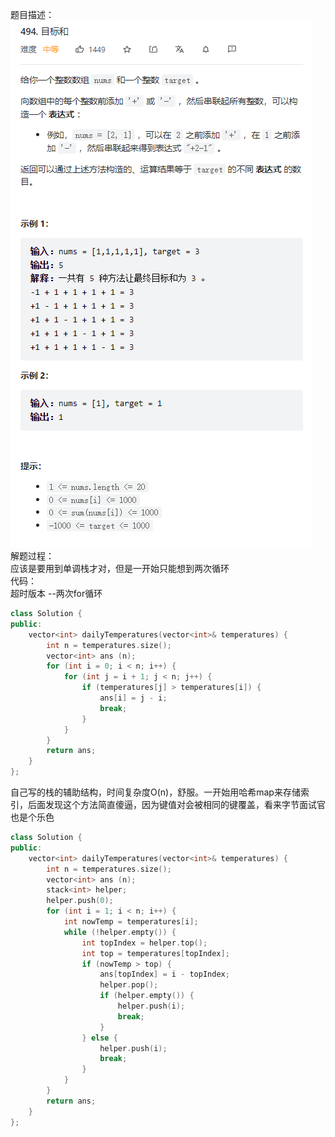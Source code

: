 题目描述：  
![image](/algorithmn/dynamic_programming/image/image11.png)  
解题过程：  
应该是要用到单调栈才对，但是一开始只能想到两次循环  
代码：  
超时版本 --两次for循环  
```cpp
class Solution {
public:
    vector<int> dailyTemperatures(vector<int>& temperatures) {
        int n = temperatures.size();
        vector<int> ans (n);
        for (int i = 0; i < n; i++) {
            for (int j = i + 1; j < n; j++) {
                if (temperatures[j] > temperatures[i]) {
                    ans[i] = j - i;
                    break;
                }
            }
        }
        return ans;
    }
};
```  
自己写的栈的辅助结构，时间复杂度O(n)，舒服。一开始用哈希map来存储索引，后面发现这个方法简直傻逼，因为键值对会被相同的键覆盖，看来字节面试官也是个乐色  
```cpp
class Solution {
public:
    vector<int> dailyTemperatures(vector<int>& temperatures) {
        int n = temperatures.size();
        vector<int> ans (n);
        stack<int> helper;
        helper.push(0);
        for (int i = 1; i < n; i++) {
            int nowTemp = temperatures[i];
            while (!helper.empty()) {
                int topIndex = helper.top();
                int top = temperatures[topIndex];
                if (nowTemp > top) {
                    ans[topIndex] = i - topIndex;
                    helper.pop();
                    if (helper.empty()) {
                        helper.push(i);
                        break;
                    }
                } else {
                    helper.push(i);
                    break;
                }
            }
        }
        return ans;
    }
};
```